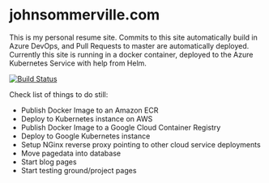 # johnsommerville.com

This is my personal resume site. 
Commits to this site automatically build in Azure DevOps, and Pull Requests to master are automatically deployed.
Currently this site is running in a docker container, deployed to the Azure Kubernetes Service with help from Helm.

[![Build Status](https://dev.azure.com/jacksomm/jacksomm/_apis/build/status/johnsommerville-com?branchName=master)](https://dev.azure.com/jacksomm/jacksomm/_build/latest?definitionId=2&branchName=master)

Check list of things to do still:
* Publish Docker Image to an Amazon ECR
* Deploy to Kubernetes instance on AWS
* Publish Docker Image to a Google Cloud Container Registry
* Deploy to Google Kubernetes instance
* Setup NGinx reverse proxy pointing to other cloud service deployments
* Move pagedata into database
* Start blog pages
* Start testing ground/project pages
